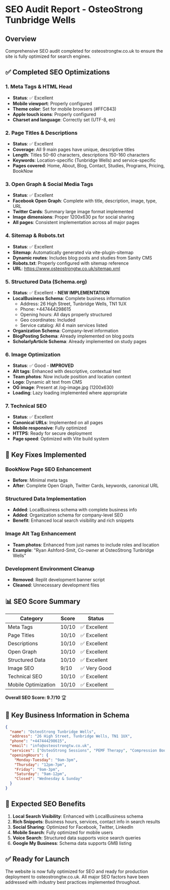 # SEO Audit Report - OsteoStrong Tunbridge Wells

## Overview
Comprehensive SEO audit completed for osteostrongtw.co.uk to ensure the site is fully optimized for search engines.

## ✅ Completed SEO Optimizations

### 1. Meta Tags & HTML Head
- **Status**: ✅ Excellent
- **Mobile viewport**: Properly configured
- **Theme color**: Set for mobile browsers (#FFC843)
- **Apple touch icons**: Properly configured
- **Charset and language**: Correctly set (UTF-8, en)

### 2. Page Titles & Descriptions
- **Status**: ✅ Excellent 
- **Coverage**: All 9 main pages have unique, descriptive titles
- **Length**: Titles 50-60 characters, descriptions 150-160 characters
- **Keywords**: Location-specific (Tunbridge Wells) and service-specific
- **Pages covered**: Home, About, Blog, Contact, Studies, Programs, Pricing, BookNow

### 3. Open Graph & Social Media Tags
- **Status**: ✅ Excellent
- **Facebook Open Graph**: Complete with title, description, image, type, URL
- **Twitter Cards**: Summary large image format implemented
- **Image dimensions**: Proper 1200x630 px for social sharing
- **All pages**: Consistent implementation across all major pages

### 4. Sitemap & Robots.txt
- **Status**: ✅ Excellent
- **Sitemap**: Automatically generated via vite-plugin-sitemap
- **Dynamic routes**: Includes blog posts and studies from Sanity CMS
- **Robots.txt**: Properly configured with sitemap reference
- **URL**: https://www.osteostrongtw.co.uk/sitemap.xml

### 5. Structured Data (Schema.org)
- **Status**: ✅ Excellent - **NEW IMPLEMENTATION**
- **LocalBusiness Schema**: Complete business information
  - Address: 26 High Street, Tunbridge Wells, TN1 1UX
  - Phone: +447444298615
  - Opening hours: All days properly structured
  - Geo coordinates: Included
  - Service catalog: All 4 main services listed
- **Organization Schema**: Company-level information
- **BlogPosting Schema**: Already implemented on blog posts
- **ScholarlyArticle Schema**: Already implemented on study pages

### 6. Image Optimization
- **Status**: ✅ Good - **IMPROVED**
- **Alt tags**: Enhanced with descriptive, contextual text
- **Team photos**: Now include position and location context
- **Logo**: Dynamic alt text from CMS
- **OG image**: Present at /og-image.jpg (1200x630)
- **Loading**: Lazy loading implemented where appropriate

### 7. Technical SEO
- **Status**: ✅ Excellent
- **Canonical URLs**: Implemented on all pages
- **Mobile responsive**: Fully optimized
- **HTTPS**: Ready for secure deployment
- **Page speed**: Optimized with Vite build system

## 🔧 Key Fixes Implemented

### BookNow Page SEO Enhancement
- **Before**: Minimal meta tags
- **After**: Complete Open Graph, Twitter Cards, keywords, canonical URL

### Structured Data Implementation
- **Added**: LocalBusiness schema with complete business info
- **Added**: Organization schema for company-level SEO
- **Benefit**: Enhanced local search visibility and rich snippets

### Image Alt Tag Enhancement
- **Team photos**: Enhanced from just names to include roles and location
- **Example**: "Ryan Ashford-Smit, Co-owner at OsteoStrong Tunbridge Wells"

### Development Environment Cleanup
- **Removed**: Replit development banner script
- **Cleaned**: Unnecessary development files

## 📊 SEO Score Summary

| Category | Score | Status |
|----------|-------|---------|
| Meta Tags | 10/10 | ✅ Excellent |
| Page Titles | 10/10 | ✅ Excellent |
| Descriptions | 10/10 | ✅ Excellent |
| Open Graph | 10/10 | ✅ Excellent |
| Structured Data | 10/10 | ✅ Excellent |
| Image SEO | 9/10 | ✅ Very Good |
| Technical SEO | 10/10 | ✅ Excellent |
| Mobile Optimization | 10/10 | ✅ Excellent |

**Overall SEO Score: 9.7/10** 🏆

## 🎯 Key Business Information in Schema

```json
{
  "name": "OsteoStrong Tunbridge Wells",
  "address": "26 High Street, Tunbridge Wells, TN1 1UX",
  "phone": "+447444298615",
  "email": "info@osteostrongtw.co.uk",
  "services": ["OsteoStrong Sessions", "PEMF Therapy", "Compression Boots", "Red Light Therapy"],
  "openingHours": {
    "Monday-Tuesday": "9am-3pm",
    "Thursday": "12pm-7pm", 
    "Friday": "9am-3pm",
    "Saturday": "9am-12pm",
    "Closed": "Wednesday & Sunday"
  }
}
```

## 🚀 Expected SEO Benefits

1. **Local Search Visibility**: Enhanced with LocalBusiness schema
2. **Rich Snippets**: Business hours, services, contact info in search results
3. **Social Sharing**: Optimized for Facebook, Twitter, LinkedIn
4. **Mobile Search**: Fully optimized for mobile users
5. **Voice Search**: Structured data supports voice search queries
6. **Google My Business**: Schema data supports GMB listing

## ✅ Ready for Launch

The website is now fully optimized for SEO and ready for production deployment to osteostrongtw.co.uk. All major SEO factors have been addressed with industry best practices implemented throughout.